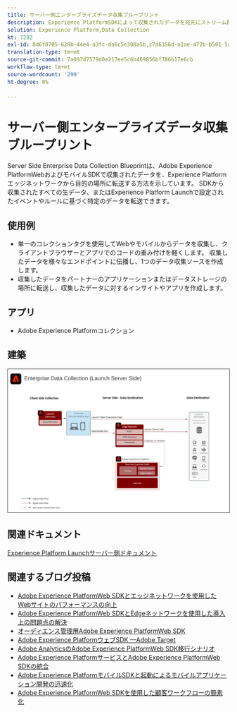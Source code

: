 ```yaml
---
title: サーバー側エンタープライズデータ収集ブループリント
description: Experience PlatformSDKによって収集されたデータを宛先にストリーム配信
solution: Experience Platform,Data Collection
kt: 7202
exl-id: 8d6f0705-628b-44e4-a3fc-da6c5e308a5b,c7d6356d-a1ae-472b-b501-5c736e990252
translation-type: tm+mt
source-git-commit: 7a097d7579d0e217ee5c6b469856bf786b17e6cb
workflow-type: tm+mt
source-wordcount: '299'
ht-degree: 0%

---
```


# サーバー側エンタープライズデータ収集ブループリント

Server Side Enterprise Data Collection Blueprintは、Adobe Experience PlatformWebおよびモバイルSDKで収集されたデータを、Experience Platformエッジネットワークから目的の場所に転送する方法を示しています。 SDKから収集されたすべての生データ、またはExperience Platform Launchで設定されたイベントやルールに基づく特定のデータを転送できます。

## 使用例

* 単一のコレクションタグを使用してWebやモバイルからデータを収集し、クライアントブラウザーとアプリでのコードの重み付けを軽くします。 収集したデータを様々なエンドポイントに伝播し、1つのデータ収集ソースを作成します。
* 収集したデータをパートナーのアプリケーションまたはデータストレージの場所に転送し、収集したデータに対するインサイトやアプリを作成します。

## アプリ

* Adobe Experience Platformコレクション

## 建築

<img src="assets/entcollect.svg" alt="企業データ収集のリファレンスアーキテクチャ" style="border:1px solid #4a4a4a" />

## 関連ドキュメント

[Experience Platform Launchサーバー側ドキュメント](https://experienceleague.adobe.com/docs/launch/using/server-side-info/server-side-overview.html?lang=en#server-side-info)

## 関連するブログ投稿

* [Adobe Experience PlatformWeb SDKとエッジネットワークを使用したWebサイトのパフォーマンスの向上](https://medium.com/adobetech/boosting-website-performance-with-adobe-experience-platform-web-sdk-and-edge-network-329fcf70fdf9)
* [Adobe Experience PlatformWeb SDKとEdgeネットワークを使用した導入上の問題点の解決](https://medium.com/adobetech/solving-implementation-pain-points-with-adobe-experience-platform-web-sdk-and-edge-network-880b635e6819)
* [オーディエンス管理用Adobe Experience PlatformWeb SDK](https://medium.com/adobetech/adobe-experience-platform-web-sdk-for-audience-management-751fa6d063bc)
* [Adobe Experience PlatformウェブSDK —Adobe Target](https://medium.com/adobetech/adobe-experience-platform-web-sdk-adobe-target-9b9f621d271)
* [Adobe AnalyticsのAdobe Experience PlatformWeb SDK移行シナリオ](https://medium.com/adobetech/adobe-experience-platform-web-sdk-migration-scenarios-for-adobe-analytics-91c255ec82b0)
* [Adobe Experience PlatformサービスとAdobe Experience PlatformWeb SDKの統合](https://medium.com/adobetech/unify-your-adobe-experience-platform-services-with-adobe-experience-platform-web-sdk-75cf6851a9fc)
* [Adobe Experience PlatformモバイルSDKと起動によるモバイルアプリケーション開発の迅速化](https://medium.com/adobetech/accelerate-your-mobile-application-development-with-adobe-experience-platform-mobile-sdk-and-launch-ed023536d611)
* [Adobe Experience PlatformWeb SDKを使用した顧客ワークフローの簡素化](https://medium.com/adobetech/simplifying-customer-workflows-with-adobe-experience-platform-web-sdk-4e54fe134f4a)
